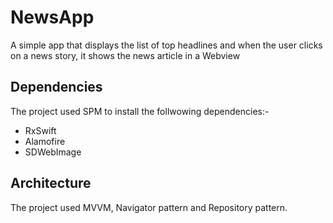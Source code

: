 # NewsApp
A simple app that displays the list of top headlines and when the user clicks on a news story, it shows the news article in a Webview

## Dependencies
The project used SPM to install the follwowing dependencies:-
- RxSwift
- Alamofire
- SDWebImage

## Architecture
The project used MVVM, Navigator pattern and Repository pattern.
